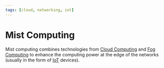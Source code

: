 ```yaml
---
tags: [cloud, networking, iot]
---
```


# Mist Computing

Mist computing combines technologies from [Cloud Computing](202210012158.md) and
[Fog Computing](202408142317.md) to enhance the computing power at the edge of
the networks (usually in the form of [IoT](202408142322.md) devices).
